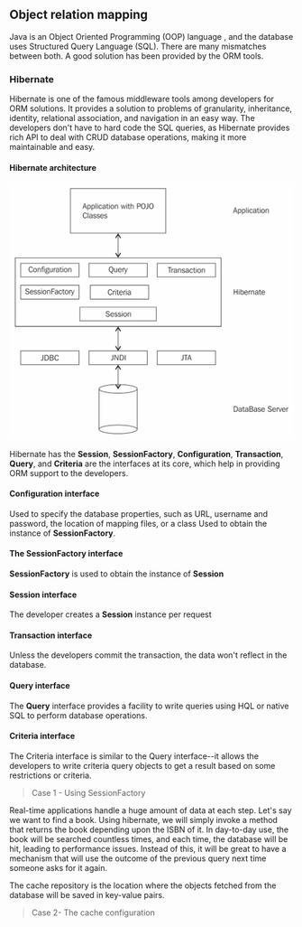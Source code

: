 ## Object relation mapping

Java is an Object Oriented Programming (OOP) language , and the database uses Structured Query Language (SQL). There are many mismatches between both. A good solution has been provided by the ORM tools.

### Hibernate

Hibernate is one of the famous middleware tools among developers for ORM solutions. It provides a solution to problems of granularity, inheritance, identity, relational association, and navigation in an easy way. The developers don't have to hard code the SQL queries, as Hibernate provides rich API to deal with CRUD database operations, making it more maintainable and easy.

#### Hibernate architecture

<div align="center"><img src="hibernate-architecture.png"/></div>

Hibernate has the **Session**, **SessionFactory**, **Configuration**, **Transaction**, **Query**, and **Criteria** are the interfaces at its core, which help in providing ORM support to the developers.

#### Configuration interface

Used to specify the database properties, such as URL, username and password, the location of mapping files, or a class
Used to obtain the instance of **SessionFactory**.

#### The SessionFactory interface

**SessionFactory** is used to obtain the instance of **Session**

#### Session interface

The developer creates a **Session** instance per request

#### Transaction interface

Unless the developers commit the transaction, the data won't reflect in the database.

#### Query interface

The **Query** interface provides a facility to write queries using HQL or native SQL to perform database operations. 

#### Criteria interface

The Criteria interface is similar to the Query interface--it allows the developers to write criteria query objects to get a result based on some restrictions or criteria.

> Case 1 - Using SessionFactory

[]()

Real-time applications handle a huge amount of data at each step. Let's say we want to find a book. Using hibernate, we will simply invoke a method that returns the book depending upon the ISBN of it. In day-to-day use, the book will be searched countless times, and each time, the database will be hit, leading to performance issues. Instead of this, it will be great to have a mechanism that will use the outcome of the previous query next time someone asks for it again. 

The cache repository is the location where the objects fetched from the database will be saved in key-value pairs. 

> Case 2- The cache configuration

[]()

